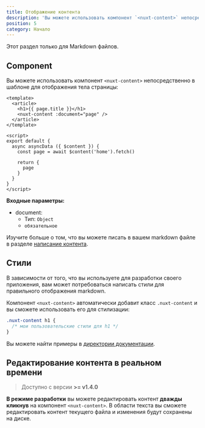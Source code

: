 ```yaml
---
title: Отображение контента
description: 'Вы можете использовать компонент `<nuxt-content>` непосредственно в шаблоне для отображения вашего Markdown.'
position: 5
category: Начало
---
```


<alert type="info">Этот раздел только для Markdown файлов.</alert>

## Component

Вы можете использовать компонент `<nuxt-content>` непосредственно в шаблоне для отображения тела страницы:

```vue
<template>
  <article>
    <h1>{{ page.title }}</h1>
    <nuxt-content :document="page" />
  </article>
</template>

<script>
export default {
  async asyncData ({ $content }) {
    const page = await $content('home').fetch()

    return {
      page
    }
  }
}
</script>
```


**Входные параметры:**
- document:
  - Тип: `Object`
  - `обязательное`

Изучите больше о том, что вы можете писать в вашем markdown файле в разделе [написание контента](/writing#markdown).

## Стили

В зависимости от того, что вы используете для разработки своего приложения, вам может потребоваться написать стили для правильного отображения markdown.

Компонент `<nuxt-content>` автоматически добавит класс `.nuxt-content` и вы сможете использовать его для стилизации:

```css
.nuxt-content h1 {
  /* мои пользовательские стили для h1 */
}
```

Вы можете найти примеры в [директории документации](https://github.com/nuxt/content/blob/master/docs/pages/_slug.vue).

## Редактирование контента в реальном времени

> Доступно с версии **>= v1.4.0**

**В режиме разработки** вы можете редактировать контент **дважды кликнув** на компонент `<nuxt-content>`. В области текста вы сможете редактировать контент текущего файла и изменения будут сохранены на диске.